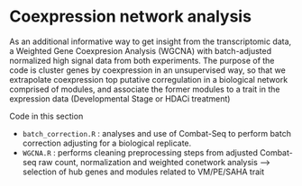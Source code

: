 # Coexpression network analysis

As an additional informative way to get insight from the transcriptomic data, a Weighted Gene Coexpresion Analysis (WGCNA) with batch-adjusted normalized high signal data from both experiments. The purpose of the code is cluster genes by coexpression in an unsupervised way, so that we extrapolate coexpression top putative corregulation in a biological network comprised of modules, and associate the former modules to a trait in the expression data (Developmental Stage or HDACi treatment)

Code in this section

- `batch_correction.R` : analyses and use of Combat-Seq to perform batch correction adjusting for a biological replicate.
- `WGCNA.R` : performs cleaning preprocessing steps from adjusted Combat-seq raw count, normalization and weighted conetwork analysis --> selection of hub genes and modules related to VM/PE/SAHA trait
